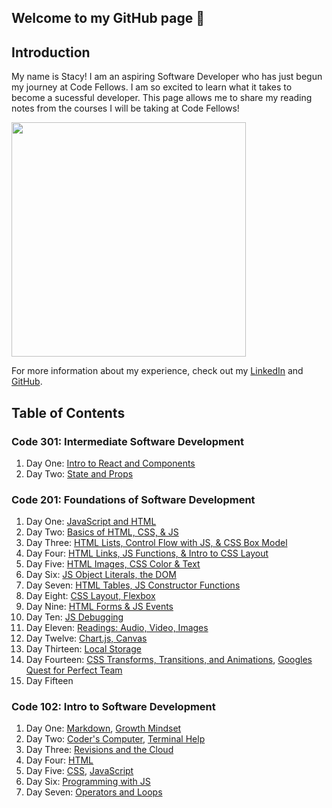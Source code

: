 ## Welcome to my GitHub page 🤩

## Introduction 
My name is Stacy! I am an aspiring Software Developer who has just begun my journey at Code Fellows. I am so excited to learn what it takes to become a sucessful developer. This page allows me to share my reading notes from the courses I will be taking at Code Fellows!

<img src="https://media-exp1.licdn.com/dms/image/C4E03AQHP8D08Bb3wXw/profile-displayphoto-shrink_800_800/0/1647482437612?e=1661385600&v=beta&t=DJdnbccGeAxXoh8JOqHp4shw4-BzN9gOOg8UlM_h6Wg" width="375" />

For more information about my experience, check out my [LinkedIn](https://www.linkedin.com/in/stacy-yu-1a97a722b/) and [GitHub](https://github.com/stacyyuu). 

## Table of Contents

### Code 301: Intermediate Software Development
1. Day One: [Intro to React and Components](301/class-01.md)
2. Day Two: [State and Props](301/class-02.md)

### Code 201: Foundations of Software Development
1. Day One: [JavaScript and HTML](201/class-01.md)
2. Day Two: [Basics of HTML, CSS, & JS](201/class-02.md)
3. Day Three: [HTML Lists, Control Flow with JS, & CSS Box Model](201/class-03.md)
4. Day Four: [HTML Links, JS Functions, & Intro to CSS Layout](201/class-04.md)
5. Day Five: [HTML Images, CSS Color & Text](201/class-05.md)
6. Day Six: [JS Object Literals, the DOM](201/class-06.md)
7. Day Seven: [HTML Tables, JS Constructor Functions](201/class-07.md)
8. Day Eight: [CSS Layout, Flexbox](201/class-08.md)
9. Day Nine: [HTML Forms & JS Events](201/class-09.md)
10. Day Ten: [JS Debugging](201/class-10.md)
11. Day Eleven: [Readings: Audio, Video, Images](201/class-11.md)
12. Day Twelve: [Chart.js, Canvas](201/class-12.md)
13. Day Thirteen: [Local Storage](201/class-13.md)
14. Day Fourteen: [CSS Transforms, Transitions, and Animations](201/class-14.md), [Googles Quest for Perfect Team](201/class-14b.md)
15. Day Fifteen 

### Code 102: Intro to Software Development
1. Day One: [Markdown](102/markdown.md), [Growth Mindset](102/growthmindset.md)
2. Day Two: [Coder's Computer](102/mycomputer.md), [Terminal Help](102/terminalcheat.md)
3. Day Three: [Revisions and the Cloud](102/revisionsandcloud.md)
4. Day Four: [HTML](102/html.md)
5. Day Five: [CSS](102/CSS.md), [JavaScript](120/javascript.md)
6. Day Six: [Programming with JS](102/js.md)
7. Day Seven: [Operators and Loops](102/operatorsandloops.md)


